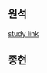## 원석
[study link](https://eight-profit-b8e.notion.site/AWS-a1078b7143cb42e591a6303095360702?pvs=4)
## 종현

